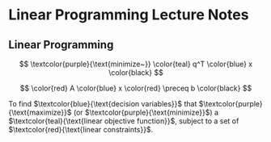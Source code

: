 # Linear Programming Lecture Notes

## Linear Programming

<!-- black, blue, brown, cyan, darkgray, gray, green, lightgray, lime, magenta, olive, orange, pink, purple, red, teal, violet, white, yellow. -->
$$
\textcolor{purple}{\text{minimize~}}
\color{teal} q^T
\color{blue} x
\color{black}
$$

$$
\color{red} A
\color{blue} x
\color{red} \preceq b
\color{black}
$$

To find $\textcolor{blue}{\text{decision variables}}$ that $\textcolor{purple}{\text{maximize}}$ (or $\textcolor{purple}{\text{minimize}}$) a $\textcolor{teal}{\text{linear objective function}}$, subject to a set of $\textcolor{red}{\text{linear constraints}}$.

